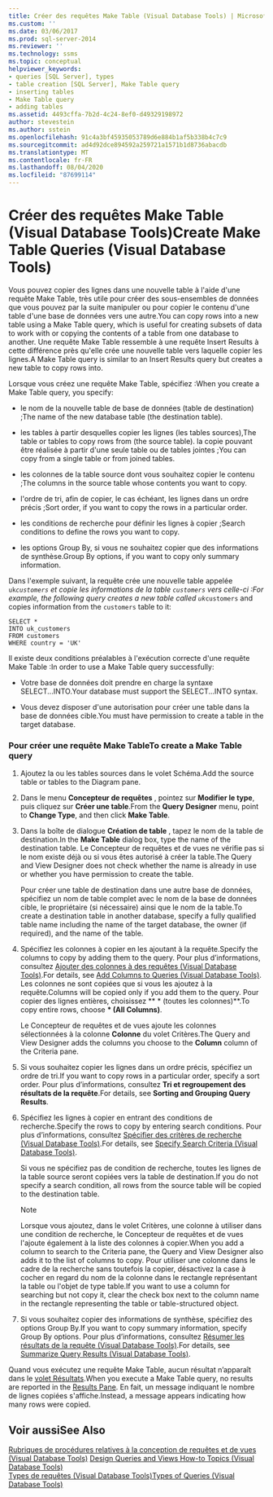 ```yaml
---
title: Créer des requêtes Make Table (Visual Database Tools) | Microsoft Docs
ms.custom: ''
ms.date: 03/06/2017
ms.prod: sql-server-2014
ms.reviewer: ''
ms.technology: ssms
ms.topic: conceptual
helpviewer_keywords:
- queries [SQL Server], types
- table creation [SQL Server], Make Table query
- inserting tables
- Make Table query
- adding tables
ms.assetid: 4493cffa-7b2d-4c24-8ef0-d49329198972
author: stevestein
ms.author: sstein
ms.openlocfilehash: 91c4a3bf45935053789d6e884b1af5b338b4c7c9
ms.sourcegitcommit: ad4d92dce894592a259721a1571b1d8736abacdb
ms.translationtype: MT
ms.contentlocale: fr-FR
ms.lasthandoff: 08/04/2020
ms.locfileid: "87699114"
---
```

# <a name="create-make-table-queries-visual-database-tools"></a><span data-ttu-id="26aae-102">Créer des requêtes Make Table (Visual Database Tools)</span><span class="sxs-lookup"><span data-stu-id="26aae-102">Create Make Table Queries (Visual Database Tools)</span></span>
  <span data-ttu-id="26aae-103">Vous pouvez copier des lignes dans une nouvelle table à l'aide d'une requête Make Table, très utile pour créer des sous-ensembles de données que vous pouvez par la suite manipuler ou pour copier le contenu d'une table d'une base de données vers une autre.</span><span class="sxs-lookup"><span data-stu-id="26aae-103">You can copy rows into a new table using a Make Table query, which is useful for creating subsets of data to work with or copying the contents of a table from one database to another.</span></span> <span data-ttu-id="26aae-104">Une requête Make Table ressemble à une requête Insert Results à cette différence près qu'elle crée une nouvelle table vers laquelle copier les lignes.</span><span class="sxs-lookup"><span data-stu-id="26aae-104">A Make Table query is similar to an Insert Results query but creates a new table to copy rows into.</span></span>  
  
 <span data-ttu-id="26aae-105">Lorsque vous créez une requête Make Table, spécifiez :</span><span class="sxs-lookup"><span data-stu-id="26aae-105">When you create a Make Table query, you specify:</span></span>  
  
-   <span data-ttu-id="26aae-106">le nom de la nouvelle table de base de données (table de destination) ;</span><span class="sxs-lookup"><span data-stu-id="26aae-106">The name of the new database table (the destination table).</span></span>  
  
-   <span data-ttu-id="26aae-107">les tables à partir desquelles copier les lignes (les tables sources),</span><span class="sxs-lookup"><span data-stu-id="26aae-107">The table or tables to copy rows from (the source table).</span></span> <span data-ttu-id="26aae-108">la copie pouvant être réalisée à partir d'une seule table ou de tables jointes ;</span><span class="sxs-lookup"><span data-stu-id="26aae-108">You can copy from a single table or from joined tables.</span></span>  
  
-   <span data-ttu-id="26aae-109">les colonnes de la table source dont vous souhaitez copier le contenu ;</span><span class="sxs-lookup"><span data-stu-id="26aae-109">The columns in the source table whose contents you want to copy.</span></span>  
  
-   <span data-ttu-id="26aae-110">l'ordre de tri, afin de copier, le cas échéant, les lignes dans un ordre précis ;</span><span class="sxs-lookup"><span data-stu-id="26aae-110">Sort order, if you want to copy the rows in a particular order.</span></span>  
  
-   <span data-ttu-id="26aae-111">les conditions de recherche pour définir les lignes à copier ;</span><span class="sxs-lookup"><span data-stu-id="26aae-111">Search conditions to define the rows you want to copy.</span></span>  
  
-   <span data-ttu-id="26aae-112">les options Group By, si vous ne souhaitez copier que des informations de synthèse.</span><span class="sxs-lookup"><span data-stu-id="26aae-112">Group By options, if you want to copy only summary information.</span></span>  
  
 <span data-ttu-id="26aae-113">Dans l'exemple suivant, la requête crée une nouvelle table appelée `uk`_`customers` et copie les informations de la table `customers` vers celle-ci :</span><span class="sxs-lookup"><span data-stu-id="26aae-113">For example, the following query creates a new table called `uk`_`customers` and copies information from the `customers` table to it:</span></span>  
  
```  
SELECT *   
INTO uk_customers  
FROM customers  
WHERE country = 'UK'  
```  
  
 <span data-ttu-id="26aae-114">Il existe deux conditions préalables à l'exécution correcte d'une requête Make Table :</span><span class="sxs-lookup"><span data-stu-id="26aae-114">In order to use a Make Table query successfully:</span></span>  
  
-   <span data-ttu-id="26aae-115">Votre base de données doit prendre en charge la syntaxe SELECT...INTO.</span><span class="sxs-lookup"><span data-stu-id="26aae-115">Your database must support the SELECT...INTO syntax.</span></span>  
  
-   <span data-ttu-id="26aae-116">Vous devez disposer d'une autorisation pour créer une table dans la base de données cible.</span><span class="sxs-lookup"><span data-stu-id="26aae-116">You must have permission to create a table in the target database.</span></span>  
  
### <a name="to-create-a-make-table-query"></a><span data-ttu-id="26aae-117">Pour créer une requête Make Table</span><span class="sxs-lookup"><span data-stu-id="26aae-117">To create a Make Table query</span></span>  
  
1.  <span data-ttu-id="26aae-118">Ajoutez la ou les tables sources dans le volet Schéma.</span><span class="sxs-lookup"><span data-stu-id="26aae-118">Add the source table or tables to the Diagram pane.</span></span>  
  
2.  <span data-ttu-id="26aae-119">Dans le menu **Concepteur de requêtes** , pointez sur **Modifier le type**, puis cliquez sur **Créer une table**.</span><span class="sxs-lookup"><span data-stu-id="26aae-119">From the **Query Designer** menu, point to **Change Type**, and then click **Make Table**.</span></span>  
  
3.  <span data-ttu-id="26aae-120">Dans la boîte de dialogue **Création de table** , tapez le nom de la table de destination.</span><span class="sxs-lookup"><span data-stu-id="26aae-120">In the **Make Table** dialog box, type the name of the destination table.</span></span> <span data-ttu-id="26aae-121">Le Concepteur de requêtes et de vues ne vérifie pas si le nom existe déjà ou si vous êtes autorisé à créer la table.</span><span class="sxs-lookup"><span data-stu-id="26aae-121">The Query and View Designer does not check whether the name is already in use or whether you have permission to create the table.</span></span>  
  
     <span data-ttu-id="26aae-122">Pour créer une table de destination dans une autre base de données, spécifiez un nom de table complet avec le nom de la base de données cible, le propriétaire (si nécessaire) ainsi que le nom de la table.</span><span class="sxs-lookup"><span data-stu-id="26aae-122">To create a destination table in another database, specify a fully qualified table name including the name of the target database, the owner (if required), and the name of the table.</span></span>  
  
4.  <span data-ttu-id="26aae-123">Spécifiez les colonnes à copier en les ajoutant à la requête.</span><span class="sxs-lookup"><span data-stu-id="26aae-123">Specify the columns to copy by adding them to the query.</span></span> <span data-ttu-id="26aae-124">Pour plus d’informations, consultez [Ajouter des colonnes à des requêtes &#40;Visual Database Tools&#41;](visual-database-tools.md).</span><span class="sxs-lookup"><span data-stu-id="26aae-124">For details, see [Add Columns to Queries &#40;Visual Database Tools&#41;](visual-database-tools.md).</span></span> <span data-ttu-id="26aae-125">Les colonnes ne sont copiées que si vous les ajoutez à la requête.</span><span class="sxs-lookup"><span data-stu-id="26aae-125">Columns will be copied only if you add them to the query.</span></span> <span data-ttu-id="26aae-126">Pour copier des lignes entières, choisissez \*\* \* (toutes les colonnes)\*\*.</span><span class="sxs-lookup"><span data-stu-id="26aae-126">To copy entire rows, choose **\* (All Columns)**.</span></span>  
  
     <span data-ttu-id="26aae-127">Le Concepteur de requêtes et de vues ajoute les colonnes sélectionnées à la colonne **Colonne** du volet Critères.</span><span class="sxs-lookup"><span data-stu-id="26aae-127">The Query and View Designer adds the columns you choose to the **Column** column of the Criteria pane.</span></span>  
  
5.  <span data-ttu-id="26aae-128">Si vous souhaitez copier les lignes dans un ordre précis, spécifiez un ordre de tri.</span><span class="sxs-lookup"><span data-stu-id="26aae-128">If you want to copy rows in a particular order, specify a sort order.</span></span> <span data-ttu-id="26aae-129">Pour plus d’informations, consultez **Tri et regroupement des résultats de la requête**.</span><span class="sxs-lookup"><span data-stu-id="26aae-129">For details, see **Sorting and Grouping Query Results**.</span></span>  
  
6.  <span data-ttu-id="26aae-130">Spécifiez les lignes à copier en entrant des conditions de recherche.</span><span class="sxs-lookup"><span data-stu-id="26aae-130">Specify the rows to copy by entering search conditions.</span></span> <span data-ttu-id="26aae-131">Pour plus d’informations, consultez [Spécifier des critères de recherche &#40;Visual Database Tools&#41;](specify-search-criteria-visual-database-tools.md).</span><span class="sxs-lookup"><span data-stu-id="26aae-131">For details, see [Specify Search Criteria &#40;Visual Database Tools&#41;](specify-search-criteria-visual-database-tools.md).</span></span>  
  
     <span data-ttu-id="26aae-132">Si vous ne spécifiez pas de condition de recherche, toutes les lignes de la table source seront copiées vers la table de destination.</span><span class="sxs-lookup"><span data-stu-id="26aae-132">If you do not specify a search condition, all rows from the source table will be copied to the destination table.</span></span>  
  
    > [!NOTE]  
    >  <span data-ttu-id="26aae-133">Lorsque vous ajoutez, dans le volet Critères, une colonne à utiliser dans une condition de recherche, le Concepteur de requêtes et de vues l'ajoute également à la liste des colonnes à copier.</span><span class="sxs-lookup"><span data-stu-id="26aae-133">When you add a column to search to the Criteria pane, the Query and View Designer also adds it to the list of columns to copy.</span></span> <span data-ttu-id="26aae-134">Pour utiliser une colonne dans le cadre de la recherche sans toutefois la copier, désactivez la case à cocher en regard du nom de la colonne dans le rectangle représentant la table ou l'objet de type table.</span><span class="sxs-lookup"><span data-stu-id="26aae-134">If you want to use a column for searching but not copy it, clear the check box next to the column name in the rectangle representing the table or table-structured object.</span></span>  
  
7.  <span data-ttu-id="26aae-135">Si vous souhaitez copier des informations de synthèse, spécifiez des options Group By.</span><span class="sxs-lookup"><span data-stu-id="26aae-135">If you want to copy summary information, specify Group By options.</span></span> <span data-ttu-id="26aae-136">Pour plus d’informations, consultez [Résumer les résultats de la requête &#40;Visual Database Tools&#41;](summarize-query-results-visual-database-tools.md).</span><span class="sxs-lookup"><span data-stu-id="26aae-136">For details, see [Summarize Query Results &#40;Visual Database Tools&#41;](summarize-query-results-visual-database-tools.md).</span></span>  
  
 <span data-ttu-id="26aae-137">Quand vous exécutez une requête Make Table, aucun résultat n’apparaît dans le [volet Résultats](results-pane-visual-database-tools.md).</span><span class="sxs-lookup"><span data-stu-id="26aae-137">When you execute a Make Table query, no results are reported in the [Results Pane](results-pane-visual-database-tools.md).</span></span> <span data-ttu-id="26aae-138">En fait, un message indiquant le nombre de lignes copiées s'affiche.</span><span class="sxs-lookup"><span data-stu-id="26aae-138">Instead, a message appears indicating how many rows were copied.</span></span>  
  
## <a name="see-also"></a><span data-ttu-id="26aae-139">Voir aussi</span><span class="sxs-lookup"><span data-stu-id="26aae-139">See Also</span></span>  
 <span data-ttu-id="26aae-140">[Rubriques de procédures relatives à la conception de requêtes et de vues &#40;Visual Database Tools&#41;](design-queries-and-views-how-to-topics-visual-database-tools.md) </span><span class="sxs-lookup"><span data-stu-id="26aae-140">[Design Queries and Views How-to Topics &#40;Visual Database Tools&#41;](design-queries-and-views-how-to-topics-visual-database-tools.md) </span></span>  
 [<span data-ttu-id="26aae-141">Types de requêtes &#40;Visual Database Tools&#41;</span><span class="sxs-lookup"><span data-stu-id="26aae-141">Types of Queries &#40;Visual Database Tools&#41;</span></span>](types-of-queries-visual-database-tools.md)  
  
  
